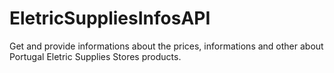 # EletricSuppliesInfosAPI
Get and provide informations about the prices, informations and other about Portugal Eletric Supplies Stores products.
